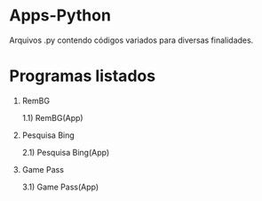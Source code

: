 # Apps-Python #

  Arquivos .py contendo códigos variados para diversas finalidades.

# Programas listados 
  1) RemBG
 
     1.1) RemBG(App)
     
  2) Pesquisa Bing

     2.1) Pesquisa Bing(App)
     
  3) Game Pass
  
		3.1) Game Pass(App)
